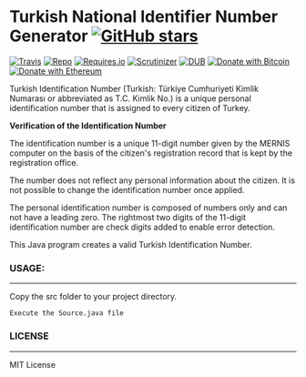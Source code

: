 # Turkish National Identifier Number Generator [![GitHub stars](https://img.shields.io/github/stars/badges/shields.svg?style=social&label=Stars)](https://github.com/sirdavalos/Turkish-National-Identifier-Number-Generator/)

[![Travis](https://img.shields.io/travis/rust-lang/rust.svg)](https://github.com/sirdavalos/Turkish-National-Identifier-Number-Generator)
[![Repo](https://img.shields.io/badge/source-GitHub-303030.svg?maxAge=3600&style=flat-square)](https://github.com/sirdavalos/Turkish-National-Identifier-Number-Generator)
[![Requires.io](https://img.shields.io/requires/github/celery/celery.svg)](https://requires.io/github/sirdavalos/9GAG-Media-Downloader/requirements/?branch=master)
[![Scrutinizer](https://img.shields.io/scrutinizer/g/filp/whoops.svg)](https://github.com/sirdavalos/Turkish-National-Identifier-Number-Generator)
[![DUB](https://img.shields.io/dub/l/vibe-d.svg)](https://choosealicense.com/licenses/mit/)
[![Donate with Bitcoin](https://img.shields.io/badge/Donate-BTC-orange.svg)](https://blockchain.info/address/17dXgYr48j31myKiAhnM5cQx78XBNyeBWM)
[![Donate with Ethereum](https://img.shields.io/badge/Donate-ETH-blue.svg)](https://etherscan.io/address/91dd20538de3b48493dfda212217036257ae5150)

Turkish Identification Number (Turkish: Türkiye Cumhuriyeti Kimlik Numarası or abbreviated as T.C. Kimlik No.) is a unique personal identification number that is assigned to every citizen of Turkey.

**Verification of the Identification Number**

The identification number is a unique 11-digit number given by the MERNIS computer on the basis of the citizen's registration record that is kept by the registration office.

The number does not reflect any personal information about the citizen. It is not possible to change the identification number once applied.

The personal identification number is composed of numbers only and can not have a leading zero. The rightmost two digits of the 11-digit identification number are check digits added to enable error detection.

This Java program creates a valid Turkish Identification Number.

### USAGE:
------

Copy the src folder to your project directory.

`Execute the Source.java file`

### LICENSE
------

MIT License
